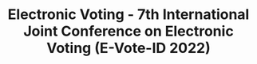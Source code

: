 ---
title: "Electronic Voting - 7th International Joint Conference on Electronic Voting (E-Vote-ID 2022)"
collection: editors
permalink: /publications/2022-10-Electronic-Voting-7th-International-Joint-Conference-on-Electronic-Voting-E-Vote-ID-2022
venue: 'Electronic Voting - 7th International Joint Conference on Electronic Voting (E-Vote-ID 2022)'
paperurl: 'http://hdl.handle.net/10062/84432'
citation: ' Robert Krimmer,  Melanie Volkamer,  David Duenas{-}Cid,  <b>Jurlind Budurushi</b>,  Micha Germann,  Stéphane Glondu,  Thomas Hofer,  Iuliia Krivonosova,  Beata Martin-Rozumilowicz,  Peter Rønne,  Marie-Laure Zollinger</br> Electronic Voting - 7th International Joint Conference on Electronic Voting (E-Vote-ID 2022)</br>'
---